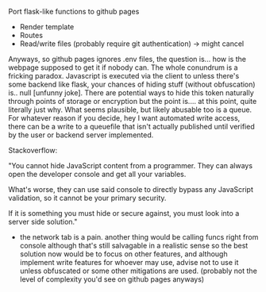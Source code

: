 Port flask-like functions to github pages
- Render template
- Routes
- Read/write files (probably require git authentication) -> might cancel

Anyways, so github pages ignores .env files, the question is... how is the webpage supposed to get it if nobody can. The whole conundrum is a fricking paradox. Javascript is executed via the client to unless there's some backend like flask, your chances of hiding stuff (without obfuscation) is.. null [unfunny joke]. There are potential ways to hide this token naturally through points of storage or encryption but the point is.... at this point, quite literally just why. What seems plausible, but likely abusable too is a queue. For whatever reason if you decide, hey I want automated write access, there can be a write to a queuefile that isn't actually published until verified by the user or backend server implemented.

Stackoverflow:

"You cannot hide JavaScript content from a programmer. They can always open the developer console and get all your variables.

What's worse, they can use said console to directly bypass any JavaScript validation, so it cannot be your primary security.

If it is something you must hide or secure against, you must look into a server side solution."

+ the network tab is a pain. another thing would be calling funcs right from console although that's still salvagable in a realistic sense so the best solution now would be to focus on other features, and although implement write features for whoever may use, advise not to use it unless obfuscated or some other mitigations are used. (probably not the level of complexity you'd see on github pages anyways)